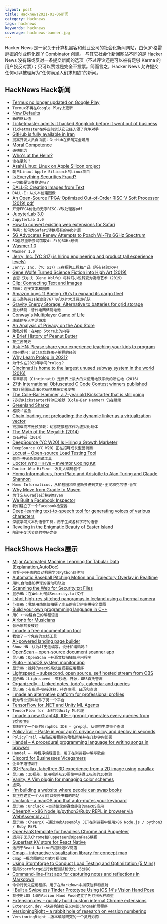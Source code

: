 ```yaml
---
layout: post
title: Hacknews2021-01-06新闻
category: Hacknews
tags: hacknews
keywords: hacknews
coverage: hacknews-banner.jpg
---
```


Hacker News 是一家关于计算机黑客和创业公司的社会化新闻网站，由保罗·格雷厄姆的创业孵化器 Y Combinator 创建。
与其它社会化新闻网站不同的是 Hacker News 没有踩或反对一条提交新闻的选项（不过评论还是可以被有足够 Karma 的用户投反对票）；只可以赞或是完全不投票。简而言之，Hacker News 允许提交任何可以被理解为“任何满足人们求知欲”的新闻。

## HackNews Hack新闻


- [Termux no longer updated on Google Play](https://wiki.termux.com/wiki/Termux_Google_Play)
- `Termux不再在Google Play上更新`
- [New Defaults](https://stratechery.com/2021/new-defaults/)
- `新的默认值`
- [Ticketmaster admits it hacked Songkick before it went out of business](https://arstechnica.com/information-technology/2021/01/ticketmaster-pays-10-million-criminal-fine-for-hacking-a-rival-company/)
- `Ticketmaster在停业前承认它已经入侵了竞争对手`
- [GitHub is fully available in Iran](https://github.blog/2021-01-05-advancing-developer-freedom-github-is-fully-available-in-iran/)
- `提高开发人员自由度：GitHub在伊朗完全可用`
- [Moral Competence](https://evanjconrad.com/posts/moral-competence)
- `道德能力`
- [Who's at the Helm?](https://dlorenc.medium.com/whos-at-the-helm-1101c37bf0f1)
- `谁在掌舵？`
- [Asahi Linux: Linux on Apple Silicon project](https://asahilinux.org/)
- `朝日Linux：Apple Silicon上的Linux项目`
- [Is Everything Securities Fraud?](https://papers.ssrn.com/sol3/papers.cfm?abstract_id=3664132)
- `一切都是证券欺诈吗？`
- [DALL·E: Creating Images from Text](https://openai.com/blog/dall-e/)
- `DALL·E：从文本创建图像`
- [An Open-Source FPGA-Optimized Out-of-Order RISC-V Soft Processor (2019) pdf](http://www.rsg.ci.i.u-tokyo.ac.jp/members/shioya/pdfs/Mashimo-FPT%2719.pdf)
- `开源FPGA优化的无序RISC-V软处理器pdf`
- [JupyterLab 3.0](https://blog.jupyter.org/jupyterlab-3-0-is-out-4f58385e25bb)
- `JupyterLab 3.0`
- [How to convert existing web extensions for Safari](https://developer.apple.com/news/?id=qiz0arxc&utm_source=GiacomoBalli.com&utm_medium=GiacomoBalli.com&utm_campaign=GiacomoBalli.com)
- `苹果：如何为Safari转换现有的Web扩展`
- [5G Advocates Renew Attempts to Poach Wi-Fi’s 6GHz Spectrum](https://www.eetimes.com/5g-advocates-renew-attempts-to-poach-wi-fis-6ghz-spectrum/)
- `5G倡导重新尝试窃取Wi-Fi的6GHz频谱`
- [Wasmer 1.0](https://medium.com/wasmer/wasmer-1-0-3f86ca18c043)
- `Wasmer 1.0`
- [Jerry, Inc. (YC S17) is hiring engineering and product (all experience levels)](https://jerry.ai/careers)
- `Jerry，Inc.（YC S17）正在招聘工程和产品（所有经验水平）`
- [Gene Wolfe Turned Science Fiction into High Art (2019)](https://www.theringer.com/2019/4/25/18515675/gene-wolfe-science-fiction-author)
- `吉恩·沃尔夫（Gene Wolfe）将科幻小说转变为高级艺术（2019）`
- [Clip: Connecting Text and Images](https://openai.com/blog/clip/)
- `剪辑：连接文本和图像`
- [Amazon buys 11 Boeing 767s to expand its cargo fleet](https://www.cbc.ca/news/business/amazon-westjet-1.5861635)
- `亚马逊购买11架波音767飞机以扩大其货运机队`
- [Gravity Energy Storage: Alternative to batteries for grid storage](https://spectrum.ieee.org/energy/batteries-storage/gravity-energy-storage-will-show-its-potential-in-2021)
- `重力储能：替代电网储能电池`
- [Conway's Multiplayer Game of Life](http://lifecompetes.com/)
- `康威的多人生活游戏`
- [An Analysis of Privacy on the App Store](https://hugotunius.se/2021/01/03/an-analysis-of-privacy-on-the-app-store.html)
- `隐私分析：在App Store上的内容`
- [A Brief History of Peanut Butter](https://www.smithsonianmag.com/innovation/brief-history-peanut-butter-180976525/)
- `花生酱简史`
- [Ask HN: Please share your experience teaching your kids to program](item?id=25650224)
- `向HN提问：请分享您教孩子编程的经验`
- [Why Learn Prolog in 2021?](http://dstrohmaier.com/why-learn-prolog-in-2021/)
- `为什么在2021年学习Prolog？`
- [Cincinnati is home to the largest unused subway system in the world (2016)](https://www.atlasobscura.com/articles/cincinnati-built-a-subway-system-100-years-ago-but-never-used-it)
- `辛辛那提（Cincinnati）是世界上最大的未使用地铁系统的所在地（2016）`
- [27th International Obfuscated C Code Contest winners published](https://www.ioccc.org/2020/)
- `第27届国际混淆C代码竞赛获奖者发布`
- [The Cole-Bar Hammer, a 7-year old Kickstarter that is still going](https://www.kickstarter.com/projects/363439631/the-cole-bar-hammer/posts)
- `7岁的Kickstarter科尔巴哈默（Cole-Bar Hammer）仍在继续`
- [Greenland Sharks](https://howtosavetheworld.ca/2020/12/31/several-short-sentences-about-greenland-sharks/)
- `格陵兰鲨鱼`
- [Chain loading, not preloading: the dynamic linker as a virtualization vector](https://www.cs.kent.ac.uk/people/staff/srk21/blog/2021/01/04/#elf-chain-loading)
- `链加载而不是预加载：动态链接程序作为虚拟化载体`
- [The Myth of the Megalith (2014)](https://www.newyorker.com/tech/annals-of-technology/baalbek-myth-megalith)
- `巨石神话（2014）`
- [DeepSource (YC W20) Is Hiring a Growth Marketer](https://deepsource.io/jobs/growth-marketer-in/)
- `DeepSource（YC W20）正在招聘成长型营销商`
- [Locust – Open-source Load Testing Tool](https://locust.io/)
- `蝗虫–开源负载测试工具`
- [Doctor Who HiFive – Inventor Coding Kit](https://www.hifiveinventor.com/)
- `Doctor Who HiFive –发明人编码套件`
- [Homo Informaticus, from Plato and Aristotle to Alan Turing and Claude Shannon](https://philosophynow.org/issues/141/Homo_informaticus)
- `Homo Informaticus，从柏拉图和亚里斯多德到艾伦·图灵和克劳德·香农`
- [Why Move from Gradle to Maven](https://blog.astradot.com/why-we-moved-from-gradle-to-maven/)
- `为什么从Gradle迁移到Maven`
- [We Built a Facebook Inspector](https://themarkup.org/citizen-browser/2021/01/05/how-we-built-a-facebook-inspector)
- `我们建立了一个Facebook检查器`
- [Deep-learning text-to-speech tool for generating voices of various characters](https://15.ai/)
- `深度学习文本到语音工具，用于生成各种字符的语音`
- [Reveling in the Enigmatic Beauty of Easter Island](https://www.nytimes.com/2020/04/27/travel/easter-island.html)
- `陶醉于复活节岛的神秘之美`


## HackShows Hacks展示

- [ Mljar Automated Machine Learning for Tabular Data (Explanation,AutoDoc)](https://github.com/mljar/mljar-supervised)
- `监督–用于表的自动机器学习Python软件包`
- [ Automatic Baseball Pitching Motion and Trajectory Overlay in Realtime](https://github.com/chonyy/ML-auto-baseball-pitching-overlay)
- `用ML自动叠加棒球的运动和轨迹`
- [ Scanning the Web for Security.txt Files](https://github.com/62726164/a-survey-of-security-dot-txt)
- `显示HN：在Web上扫描Security.txt文件`
- [ I shot high-res stitched panoramas in Iceland using a thermal camera](https://petapixel.com/2019/07/13/shooting-high-res-thermal-photos-of-iceland-to-show-nature-at-work/?q=5)
- `节目HN：我使用热像仪拍摄了冰岛的高分辨率拼接全景图`
- [ Build your own programming language in C++](https://github.com/codr7/alang)
- `用C ++构建自己的编程语言`
- [ Airbnb for Musicians](https://noisycamp.com)
- `音乐家的爱彼迎`
- [ I made a free documentation tool](https://sidepage.co)
- `我做了一个免费的文档工具`
- [ AI-powered landing page builder](https://headlime.com/features/landing-page)
- `Show HN：认为AI无法编写，设计和编码吗？`
- [ OpenScan – open-source document scanner app](https://github.com/Ethereal-Developers-Inc/OpenScan)
- `显示HN：OpenScan –开源文档扫描仪应用程序`
- [ Pluto – macOS system monitor app](https://apps.apple.com/us/app/pluto-hud/id1544577573?mt=12)
- `显示HN：独特的macOS系统监视器应用程序`
- [ Lightspeed – subsecond, open source, self hosted stream from OBS](https://github.com/GRVYDEV/Project-Lightspeed)
- `显示HN：Lightspeed –亚秒级，开源，OBS自托管流`
- [ Organizedly – Linked notes, todo's, calendar and queries](https://organizedly.io)
- `显示HN：有条理–链接注释，待办事项，日历和查询`
- [ I made an alternative platform for professional profiles](https://read.cv)
- `我为专业资料制作了另一个平台`
- [ TensorFlow for .NET and Unity ML Agents](https://losttech.software/gradient.html)
- `TensorFlow for .NET和Unity ML代理`
- [ I made a new GraphQL IDE – grepql, generates every queries from schema](https://grepql.netlify.app/)
- `我制作了一个新的GraphQL IDE – grepql，从架构生成每个查询`
- [ PolicyTrail – Paste in your app's privacy policy and deploy in seconds](https://policytrail.com/)
- `PolicyTrail –粘贴应用程序的隐私策略并在几秒钟内部署`
- [ Handel – A procedural programming language for writing songs in browser](https://handel-pl.github.io)
- `Handel –一种程序编程语言，用于在浏览器中编写歌曲`
- [ Discord for Businesses Vicegamers](https://tappy.so/?ref=reddit)
- `企业不道德副手`
- [ 3D-Parallax, labelfree 3D experience from a 2D image using parallax](https://github.com/VincentLefevre/3D-parallax)
- `显示HN：3D视差，使用视差从2D图像中获得无标签的3D体验`
- [ Vanity. A Vim plugin for managing color schemes](https://github.com/whatever555/vanity)
- `虚荣。`
- [ I'm building a website where people can swap books](Https://swapiverse.com/)
- `我正在建立一个人们可以交换书籍的网站`
- [ Unclack – a macOS app that auto-mutes your keyboard](https://unclack.app)
- `显示HN：Unclack –自动使您的键盘静音的macOS应用`
- [ CheerpX – x86 Node.js/python3/Ruby REPL in browser via WebAssembly JIT](https://repl.leaningtech.com/)
- `显示HN：CheerpX –通过WebAssembly JIT在浏览器中使用x86 Node.js / python3 / Ruby REPL`
- [ OpenFaaS template for headless Chrome and Puppeteer](https://github.com/alexellis/openfaas-puppeteer-template)
- `适用于无头Chrome和Puppeteer的OpenFaaS模板`
- [ Superfast KV store for React Native](https://github.com/greentriangle/react-native-leveldb)
- `适用于React Native的超快速KV商店`
- [ Cmap – interactive visualization library for concept map](https://github.com/ionstage/cmap)
- `Cmap –概念图的交互式可视化库`
- [ Using Stormforge to Conduct Load Testing and Optimization (5 Mins)](https://www.youtube.com/watch?v=PrnrUasqHVA&feature=youtu.be)
- `使用Stormforge进行负载测试和优化（5分钟）`
- [ Command-line-first app for capturing notes and reflections in Markdown](https://github.com/automoto/devlog)
- `命令行优先应用程序，用于在Markdown中捕获注释和反射`
- [ I Built a Swipeless Tinder Prototype Using iOS 14's Vision Hand Pose](https://github.com/anupamchugh/iOS14VisionHandPose)
- `我使用iOS 14的Vision Hand Pose建立了免打扫火种原型`
- [ Extension.dev – quickly build custom internal Chrome extensions](https://extension.dev/)
- `Extension.dev –快速构建自定义内部Chrome扩展程序`
- [ VersioningRight – a rabbit hole of research on version numbering](https://versioningright.com)
- `VersioningRight –版本编号研究的一个灵丹妙药`


